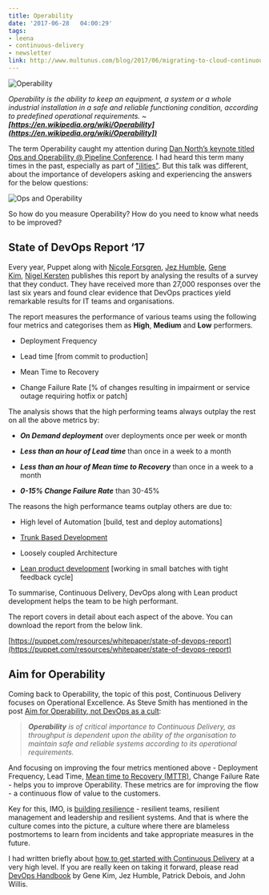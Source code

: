 ```yaml
---
title: Operability
date: '2017-06-28	04:00:29'
tags: 
- leena
- continuous-delivery
- newsletter
link: http://www.multunus.com/blog/2017/06/migrating-to-cloud-continuous-delivery/
---
```


![Operability](https://s3.amazonaws.com/multunus-cdimages/operability+-+meme.jpg)

*Operability is the ability to keep an equipment, a system or a whole industrial installation in a safe and reliable functioning condition, according to predefined operational requirements.*
~*__[https://en.wikipedia.org/wiki/Operability](https://en.wikipedia.org/wiki/Operability])__*

The term Operability caught my attention during [Dan North’s keynote titled Ops and Operability @ Pipeline Conference](https://web.pipelineconf.info/programme/speakers/#Dan+North). I had heard this term many times in the past, especially as part of ["ilities"](https://en.wikipedia.org/wiki/Non-functional_requirement). But this talk was different, about the importance of developers asking and experiencing the answers for the below questions:

![Ops and Operability](https://s3.amazonaws.com/multunus-cdimages/ops-and-operability.png)

So how do you measure Operability? How do you need to know what needs to be improved?

## State of DevOps Report ‘17

Every year, Puppet along with [Nicole Forsgren](https://devops-research.com/about.html), [Jez Humble](https://continuousdelivery.com/), [Gene Kim](http://www.realgenekim.me/), [Nigel Kersten](https://puppet.com/company/leadership/nigel-kersten) publishes this report by analysing the results of a survey that they conduct. 
They have received more than 27,000 responses over the last six years and found clear evidence that DevOps practices yield remarkable results for IT teams and organisations.

The report measures the performance of various teams using the following four metrics and categorises them as **High**, **Medium** and **Low** performers.

* Deployment Frequency

* Lead time [from commit to production]

* Mean Time to Recovery 

* Change Failure Rate [% of changes resulting in impairment or service outage requiring hotfix or patch]

The analysis shows that the high performing teams always outplay the rest on all the above metrics by:

* **_On Demand deployment_** over deployments once per week or month

* **_Less than an hour of Lead time_** than once in a week to a month

* **_Less than an hour of Mean time to Recovery_** than once in a week to a month

* **_0-15% Change Failure Rate_** than 30-45%

The reasons the high performance teams outplay others are due to:

* High level of Automation [build, test and deploy automations]

* [Trunk Based Development](http://www.multunus.com/blog/2016/03/merge-hells-feature-toggles-rescue/) 

* Loosely coupled Architecture

* [Lean product development](https://en.wikipedia.org/wiki/Lean_product_development) [working in small batches with tight feedback cycle]

To summarise, Continuous Delivery, DevOps along with Lean product development helps the team to be high performant.

The report covers in detail about each aspect of the above. You can download the report from the below link. 

[https://puppet.com/resources/whitepaper/state-of-devops-report](https://puppet.com/resources/whitepaper/state-of-devops-report)

## Aim for Operability

Coming back to Operability, the topic of this post, Continuous Delivery focuses on Operational Excellence. As Steve Smith has mentioned in the post [Aim for Operability, not DevOps as a cult](http://www.alwaysagileconsulting.com/articles/aim-for-operability-not-devops-as-a-cult/):

>**_Operability_** *is of critical importance to Continuous Delivery, as throughput is dependent upon the ability of the organisation to maintain safe and reliable systems according to its operational requirements.*

  

And focusing on improving the four metrics mentioned above - Deployment Frequency, Lead Time, [Mean time to Recovery (MTTR)](https://www.thoughtworks.com/radar/techniques/focus-on-mean-time-to-recovery), Change Failure Rate - helps you to improve Operability. These metrics are for improving the flow - a continuous flow of value to the customers.

Key for this, IMO, is [building resilience](http://www.multunus.com/blog/2014/08/production-outages-part-2/) - resilient teams, resilient management and leadership and resilient systems. And that is where the culture comes into the picture, a culture where there are blameless postmortems to learn from incidents and take appropriate measures in the future.

I had written briefly about [how to get started with Continuous Delivery](http://www.multunus.com/blog/2016/11/tryst-continuous-delivery/#get-started) at a very high level. If you are really keen on taking it forward, please read [DevOps Handbook](http://itrevolution.com/devops-handbook) by Gene Kim, Jez Humble, Patrick Debois, and John Willis.

